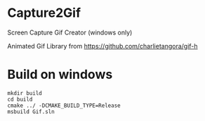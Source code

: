 # Capture2Gif
Screen Capture Gif Creator (windows only)

Animated Gif Library from https://github.com/charlietangora/gif-h


# Build on windows
```
mkdir build
cd build
cmake ../ -DCMAKE_BUILD_TYPE=Release
msbuild Gif.sln
```